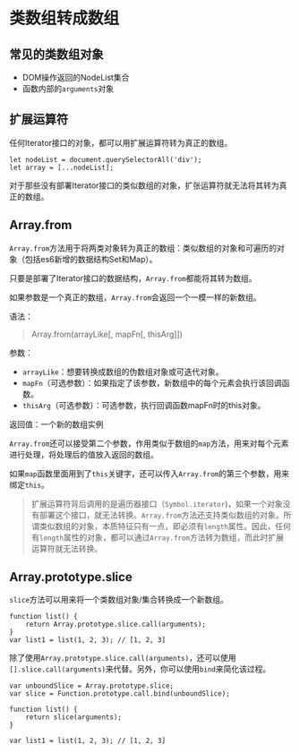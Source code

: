 # 类数组转成数组 #
## 常见的类数组对象 ##
- DOM操作返回的NodeList集合
- 函数内部的`arguments`对象

## 扩展运算符 ##
任何Iterator接口的对象，都可以用扩展运算符转为真正的数组。

	let nodeList = document.querySelectorAll('div');
	let array = [...nodeList];
对于那些没有部署Iterator接口的类似数组的对象，扩张运算符就无法将其转为真正的数组。
## Array.from ##
`Array.from`方法用于将两类对象转为真正的数组：类似数组的对象和可遍历的对象（包括es6新增的数据结构Set和Map）。

只要是部署了Iterator接口的数据结构，`Array.from`都能将其转为数组。

如果参数是一个真正的数组，`Array.from`会返回一个一模一样的新数组。

语法：

> Array.from(arrayLike[, mapFn[, thisArg]])

参数：

- `arrayLike`：想要转换成数组的伪数组对象或可迭代对象。
- `mapFn`（可选参数）：如果指定了该参数，新数组中的每个元素会执行该回调函数。
- `thisArg`（可选参数）：可选参数，执行回调函数mapFn时的this对象。

返回值：一个新的数组实例

`Array.from`还可以接受第二个参数，作用类似于数组的`map`方法，用来对每个元素进行处理，将处理后的值放入返回的数组。

如果`map`函数里面用到了`this`关键字，还可以传入`Array.from`的第三个参数，用来绑定`this`。

> 扩展运算符背后调用的是遍历器接口（`Symbol.iterator`)，如果一个对象没有部署这个接口，就无法转换。`Array.from`方法还支持类似数组的对象。所谓类似数组的对象，本质特征只有一点，即必须有`length`属性。因此，任何有`length`属性的对象，都可以通过`Array.from`方法转为数组，而此时扩展运算符就无法转换。

## Array.prototype.slice ##
`slice`方法可以用来将一个类数组对象/集合转换成一个新数组。

	function list() {
		return Array.prototype.slice.call(arguments);
	}
	var list1 = list(1, 2, 3); // [1, 2, 3]

除了使用`Array.prototype.slice.call(arguments)`，还可以使用`[].slice.call(arguments)`来代替。另外，你可以使用`bind`来简化该过程。

	var unboundSlice = Array.prototype.slice;
	var slice = Function.prototype.call.bind(unboundSlice);

	function list() {
		return slice(arguments);
	}

	var list1 = list(1, 2, 3); // [1, 2, 3]

